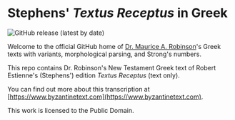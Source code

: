 # Stephens' *Textus Receptus* in Greek

![GitHub release (latest by date)](https://img.shields.io/github/v/release/ByzTxt/greektext-stephens?style=for-the-badge)

Welcome to the official GitHub home of [Dr. Maurice A. Robinson](https://en.wikipedia.org/wiki/Maurice_A._Robinson)'s Greek
texts with variants, morphological parsing, and Strong's numbers.

This repo contains Dr. Robinson's New Testament Greek text of Robert
Estienne's (Stephens') edition *Textus Receptus* (text only).

You can find out more about this transcription at [https://www.byzantinetext.com](https://www.byzantinetext.com).

This work is licensed to the Public Domain.